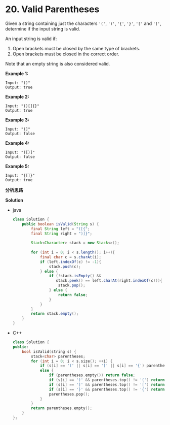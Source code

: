 # 20. Valid Parentheses

Given a string containing just the characters `'('`, `')'`, `'{'`, `'}'`, `'['` and `']'`, determine if the input string is valid.

An input string is valid if:

1. Open brackets must be closed by the same type of brackets.
2. Open brackets must be closed in the correct order.

Note that an empty string is also considered valid.

**Example 1:**

```
Input: "()"
Output: true
```

**Example 2:**

```
Input: "()[]{}"
Output: true
```

**Example 3:**

```
Input: "(]"
Output: false
```

**Example 4:**

```
Input: "([)]"
Output: false
```

**Example 5:**

```
Input: "{[]}"
Output: true
```

**分析思路**



**Solution**

+ java

  ```java
  class Solution {
      public boolean isValid(String s) {
          final String left = "([{";
          final String right = ")]}";
          
          Stack<Character> stack = new Stack<>();
          
          for (int i = 0; i < s.length(); i++){
              final char c = s.charAt(i);
              if (left.indexOf(c) != -1){
                  stack.push(c);
              } else {
                  if (!stack.isEmpty() && 
                     stack.peek() == left.charAt(right.indexOf(c))){
                      stack.pop();
                  } else {
                      return false;
                  }
              }
          }
          return stack.empty();
      }
  }
  ```

  

+ C++

  ```c++
  class Solution {
  public:
      bool isValid(string s) {
          stack<char> parentheses;
          for (int i = 0; i < s.size(); ++i) {
              if (s[i] == '(' || s[i] == '[' || s[i] == '{') parentheses.push(s[i]);
              else {
                  if (parentheses.empty()) return false;
                  if (s[i] == ')' && parentheses.top() != '(') return false;
                  if (s[i] == ']' && parentheses.top() != '[') return false;
                  if (s[i] == '}' && parentheses.top() != '{') return false;
                  parentheses.pop();
              }
          }
          return parentheses.empty();
      }
  };
  ```

  

